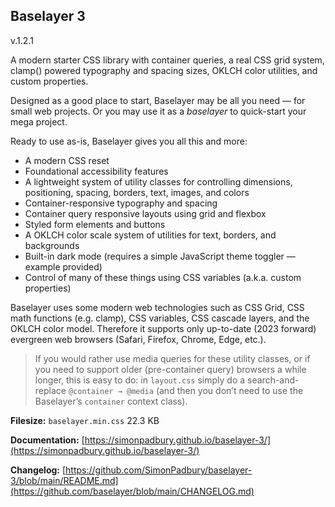 ## Baselayer 3

v.1.2.1

A modern starter CSS library with container queries, a real CSS grid system, clamp() powered typography and spacing sizes, OKLCH color utilities, and custom properties.

Designed as a good place to start, Baselayer may be all you need — for small web projects. Or you may use it as a _baselayer_ to quick-start your mega project.

Ready to use as-is, Baselayer gives you all this and more:

* A modern CSS reset
* Foundational accessibility features
* A lightweight system of utility classes for controlling dimensions, positioning, spacing, borders, text, images, and colors
* Container-responsive typography and spacing
* Container query responsive layouts using grid and flexbox
* Styled form elements and buttons
* A OKLCH color scale system of utilities for text, borders, and backgrounds
* Built-in dark mode (requires a simple JavaScript theme toggler — example provided)
* Control of many of these things using CSS variables (a.k.a. custom properties)

Baselayer uses some modern web technologies such as CSS Grid, CSS math functions (e.g. clamp), CSS variables, CSS cascade layers, and the OKLCH color model. Therefore it supports only up-to-date (2023 forward) evergreen web browsers (Safari, Firefox, Chrome, Edge, etc.).

> If you would rather use media queries for these utility classes, or if you need to support older (pre-container query) browsers a while longer, this is easy to do: in `layout.css` simply do a search-and-replace `@container → @media` (and then you don’t need to use the Baselayer’s `container` context class).

**Filesize:** `baselayer.min.css` 22.3 KB

**Documentation:** [https://simonpadbury.github.io/baselayer-3/](https://simonpadbury.github.io/baselayer-3/)

**Changelog:** [https://github.com/SimonPadbury/baselayer-3/blob/main/README.md](https://github.com/baselayer/blob/main/CHANGELOG.md)